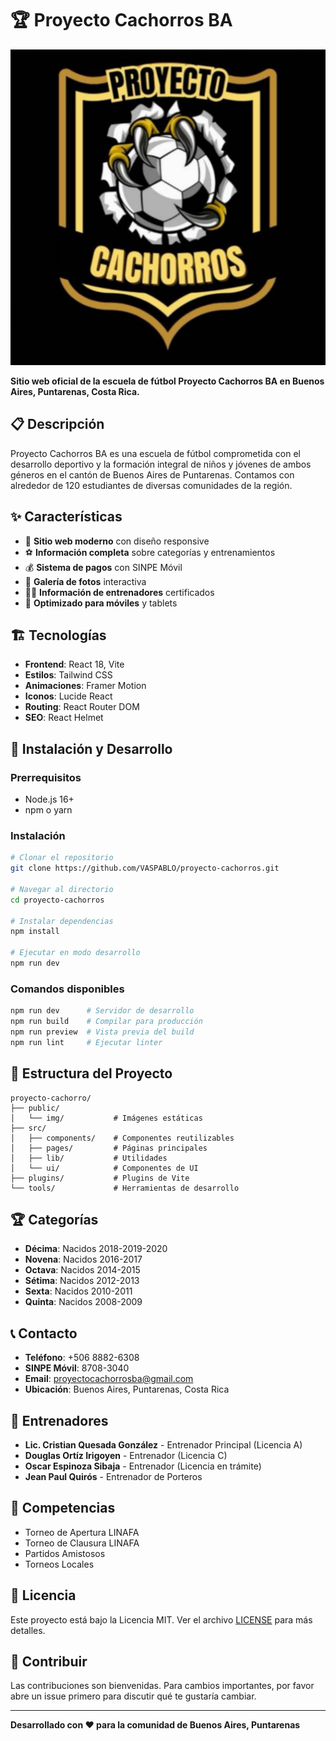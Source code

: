 # 🏆 Proyecto Cachorros BA

![Proyecto Cachorros](./public/img/logo.png)

**Sitio web oficial de la escuela de fútbol Proyecto Cachorros BA en Buenos Aires, Puntarenas, Costa Rica.**

## 📋 Descripción

Proyecto Cachorros BA es una escuela de fútbol comprometida con el desarrollo deportivo y la formación integral de niños y jóvenes de ambos géneros en el cantón de Buenos Aires de Puntarenas. Contamos con alrededor de 120 estudiantes de diversas comunidades de la región.

## ✨ Características

- 🎯 **Sitio web moderno** con diseño responsive
- ⚽ **Información completa** sobre categorías y entrenamientos
- 💰 **Sistema de pagos** con SINPE Móvil
- 📸 **Galería de fotos** interactiva
- 👨‍🏫 **Información de entrenadores** certificados
- 📱 **Optimizado para móviles** y tablets

## 🏗️ Tecnologías

- **Frontend**: React 18, Vite
- **Estilos**: Tailwind CSS
- **Animaciones**: Framer Motion
- **Iconos**: Lucide React
- **Routing**: React Router DOM
- **SEO**: React Helmet

## 🚀 Instalación y Desarrollo

### Prerrequisitos
- Node.js 16+ 
- npm o yarn

### Instalación
```bash
# Clonar el repositorio
git clone https://github.com/VASPABLO/proyecto-cachorros.git

# Navegar al directorio
cd proyecto-cachorros

# Instalar dependencias
npm install

# Ejecutar en modo desarrollo
npm run dev
```

### Comandos disponibles
```bash
npm run dev      # Servidor de desarrollo
npm run build    # Compilar para producción
npm run preview  # Vista previa del build
npm run lint     # Ejecutar linter
```

## 📂 Estructura del Proyecto

```
proyecto-cachorro/
├── public/
│   └── img/           # Imágenes estáticas
├── src/
│   ├── components/    # Componentes reutilizables
│   ├── pages/         # Páginas principales
│   ├── lib/           # Utilidades
│   └── ui/            # Componentes de UI
├── plugins/           # Plugins de Vite
└── tools/             # Herramientas de desarrollo
```

## 🏆 Categorías

- **Décima**: Nacidos 2018-2019-2020
- **Novena**: Nacidos 2016-2017
- **Octava**: Nacidos 2014-2015
- **Sétima**: Nacidos 2012-2013
- **Sexta**: Nacidos 2010-2011
- **Quinta**: Nacidos 2008-2009

## 📞 Contacto

- **Teléfono**: +506 8882-6308
- **SINPE Móvil**: 8708-3040
- **Email**: proyectocachorrosba@gmail.com
- **Ubicación**: Buenos Aires, Puntarenas, Costa Rica

## 👥 Entrenadores

- **Lic. Cristian Quesada González** - Entrenador Principal (Licencia A)
- **Douglas Ortíz Irigoyen** - Entrenador (Licencia C)
- **Oscar Espinoza Sibaja** - Entrenador (Licencia en trámite)
- **Jean Paul Quirós** - Entrenador de Porteros

## 🏅 Competencias

- Torneo de Apertura LINAFA
- Torneo de Clausura LINAFA
- Partidos Amistosos
- Torneos Locales

## 📄 Licencia

Este proyecto está bajo la Licencia MIT. Ver el archivo [LICENSE](LICENSE) para más detalles.

## 🤝 Contribuir

Las contribuciones son bienvenidas. Para cambios importantes, por favor abre un issue primero para discutir qué te gustaría cambiar.

---

**Desarrollado con ❤️ para la comunidad de Buenos Aires, Puntarenas**